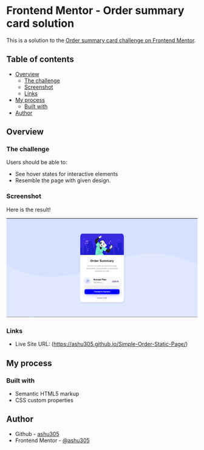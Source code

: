 # Frontend Mentor - Order summary card solution

This is a solution to the [Order summary card challenge on Frontend Mentor](https://www.frontendmentor.io/challenges/order-summary-component-QlPmajDUj).

## Table of contents

- [Overview](#overview)
  - [The challenge](#the-challenge)
  - [Screenshot](#screenshot)
  - [Links](#links)
- [My process](#my-process)
  - [Built with](#built-with)
- [Author](#author)


## Overview

### The challenge

Users should be able to:

- See hover states for interactive elements
- Resemble the page with given design.


### Screenshot
Here is the result!

![](design/mydesign.PNG)

### Links

- Live Site URL: (https://ashu305.github.io/Simple-Order-Static-Page/)

## My process

### Built with

- Semantic HTML5 markup
- CSS custom properties


## Author

- Github - [ashu305](https://github.com/ashu305)
- Frontend Mentor - [@ashu305](https://www.frontendmentor.io/profile/ashu305)

